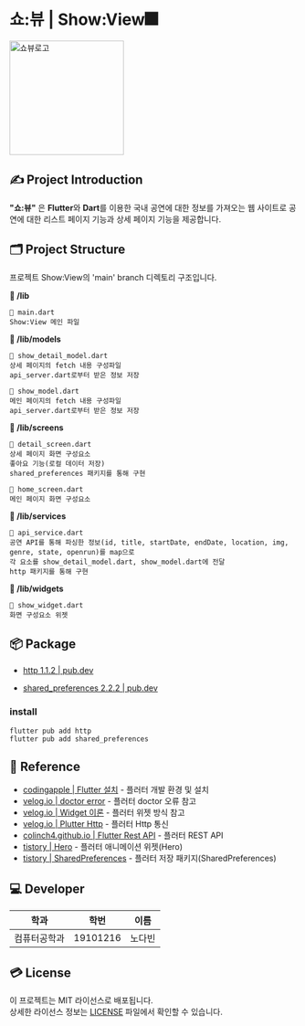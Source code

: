 # 쇼:뷰 | Show:View🎆
<img alt = "쇼뷰로고" src="https://github.com/nodb/FestivalMap/assets/71473708/ead7612d-2e25-4912-89bd-da4f14b0d825" width="200">

## ✍ Project Introduction
**"쇼:뷰"** 은 **Flutter**와 **Dart**를 이용한 국내 공연에 대한 정보를 가져오는 웹 사이트로 공연에 대한 리스트 페이지 기능과 상세 페이지 기능을 제공합니다.

## 🗂️ Project Structure
프로젝트 Show:View의 'main' branch 디렉토리 구조입니다.

**📁 /lib**
```
📄 main.dart
Show:View 메인 파일
```
**📁 /lib/models**
```
📄 show_detail_model.dart
상세 페이지의 fetch 내용 구성파일
api_server.dart로부터 받은 정보 저장

📄 show_model.dart
메인 페이지의 fetch 내용 구성파일
api_server.dart로부터 받은 정보 저장
```
**📁 /lib/screens**
```
📄 detail_screen.dart
상세 페이지 화면 구성요소
좋아요 기능(로컬 데이터 저장)
shared_preferences 패키지를 통해 구현

📄 home_screen.dart
메인 페이지 화면 구성요소
```
**📁 /lib/services**
```
📄 api_service.dart
공연 API를 통해 파싱한 정보(id, title, startDate, endDate, location, img, genre, state, openrun)를 map으로
각 요소를 show_detail_model.dart, show_model.dart에 전달
http 패키지를 통해 구현
```
**📁 /lib/widgets**
```
📄 show_widget.dart
화면 구성요소 위젯
```

## 📦 Package
- [http 1.1.2 | pub.dev](https://pub.dev/packages/http)

- [shared_preferences 2.2.2 | pub.dev](https://pub.dev/packages/shared_preferences)

### install
```
flutter pub add http
flutter pub add shared_preferences
```

## 🔗 Reference
- [codingapple | Flutter 설치](https://codingapple.com/unit/flutter-install-on-windows-and-mac/) - 플러터 개발 환경 및 설치
- [velog.io | doctor error](https://velog.io/@oen/flutter-doctor-%EC%97%90%EB%9F%AC) - 플러터 doctor 오류 참고
- [velog.io | Widget 이론](https://velog.io/@ho-taek/Flutter-%EC%9C%84%EC%A0%AF%EC%9D%84-%EC%95%8C%EC%95%84%EB%B3%B4%EC%9E%90) - 플러터 위젯 방식 참고
- [velog.io | Plutter Http](https://velog.io/@tygerhwang/Flutter-Http-%ED%86%B5%EC%8B%A0-Rest-API-%ED%98%B8%EC%B6%9C%ED%95%98%EA%B8%B0-1%ED%8E%B8-Http) - 플러터 Http 통신
- [colinch4.github.io | Flutter Rest API](https://colinch4.github.io/2023-12-12/10-15-20-001354-%ED%94%8C%EB%9F%AC%ED%84%B0%EC%99%80-restful-api-%ED%86%B5%EC%8B%A0-%EB%B0%A9%EB%B2%95/) - 플러터 REST API
- [tistory | Hero](https://altongmon.tistory.com/1015) - 플러터 애니메이션 위젯(Hero)
- [tistory | SharedPreferences](https://newland435.tistory.com/102) - 플러터 저장 패키지(SharedPreferences)

## ‍💻 Developer

| 학과         | 학번     | 이름   |
| ------------ | -------- | ------ |
| 컴퓨터공학과 | 19101216 | 노다빈 |

## 💳 License

이 프로젝트는 MIT 라이선스로 배포됩니다.  
상세한 라이선스 정보는 [LICENSE](https://github.com/nodb/FestivalMap/blob/main/LICENSE.txt) 파일에서 확인할 수 있습니다.
